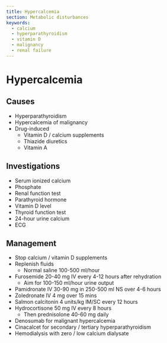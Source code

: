 ```yaml
---
title: Hypercalcemia
section: Metabolic disturbances
keywords:
  - calcium
  - hyperparathyroidism
  - vitamin D
  - malignancy
  - renal failure
---
```


# Hypercalcemia

## Causes

- Hyperparathyroidism
- Hypercalcemia of malignancy
- Drug-induced
  - Vitamin D / calcium supplements
  - Thiazide diuretics
  - Vitamin A

## Investigations

- Serum ionized calcium
- Phosphate
- Renal function test
- Parathyroid hormone
- Vitamin D level
- Thyroid function test
- 24-hour urine calcium
- ECG

## Management

- Stop calcium / vitamin D supplements
- Replenish fluids
  - Normal saline 100-500 ml/hour
- Furosemide 20-40 mg IV every 4-12 hours after rehydration
  - Aim for 100-150 ml/hour urine output
- Pamidronate IV 30-90 mg in 250-500 ml NS over 4-6 hours
- Zoledronate IV 4 mg over 15 mins
- Salmon calcitonin 4 units/kg IM/SC every 12 hours
- Hydrocortisone 50 mg IV every 8 hours
  - Then prednisolone 40-60 mg daily
- Denosumab for malignant hypercalcemia
- Cinacalcet for secondary / tertiary hyperparathyroidism
- Hemodialysis with zero / low calcium dialysate
